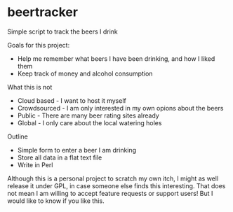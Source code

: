 # beertracker
Simple script to track the beers I drink

Goals for this project:
 - Help me remember what beers I have been drinking, and how I liked them
 - Keep track of money and alcohol consumption

What this is not
 - Cloud based - I want to host it myself
 - Crowdsourced - I am only interested in my own opions about the beers
 - Public - There are many beer rating sites already
 - Global - I only care about the local watering holes

Outline
 - Simple form to enter a beer I am drinking
 - Store all data in a flat text file
 - Write in Perl

Although this is a personal project to scratch my own itch, I might as well
release it under GPL, in case someone else finds this interesting. That does
not mean I am willing to accept feature requests or support users! But I would
like to know if you like this.





